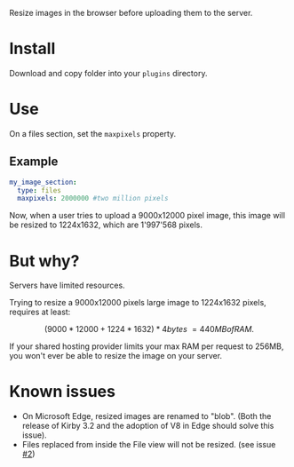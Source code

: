 Resize images in the browser before uploading them to the server. 

# Install
Download and copy folder into your `plugins` directory.

# Use
On a files section, set the `maxpixels` property. 

## Example

```yaml
my_image_section:
  type: files
  maxpixels: 2000000 #two million pixels
```

Now, when a user tries to upload a 9000x12000 pixel image, this image will be resized to 1224x1632, which are 1'997'568 pixels. 

# But why? 

Servers have limited resources.

Trying to resize a 9000x12000 pixels large image to 1224x1632 pixels, requires at least:
```math
(9000 * 12000 + 1224 * 1632) * 4bytes ~= 440MB of RAM.
```

If your shared hosting provider limits your max RAM per request to 256MB, you won't ever be able to resize the image on your server. 

# Known issues
 - On Microsoft Edge, resized images are renamed to "blob". (Both the release of Kirby 3.2 and the adoption of V8 in Edge should solve this issue). 
 - Files replaced from inside the File view will not be resized. (see issue [#2](https://github.com/rasteiner/k3-maxpixels-option/issues/2))
